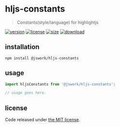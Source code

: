 # hljs-constants
> Constants(style/language) for highlightjs

[![version][version-image]][version-url]
[![license][license-image]][license-url]
[![size][size-image]][size-url]
[![download][download-image]][download-url]

## installation
```shell
npm install @jswork/hljs-constants
```

## usage
```js
import hljsConstants from '@jswork/hljs-constants';

// usage goes here.
```

## license
Code released under [the MIT license](https://github.com/afeiship/hljs-constants/blob/master/LICENSE.txt).

[version-image]: https://img.shields.io/npm/v/@jswork/hljs-constants
[version-url]: https://npmjs.org/package/@jswork/hljs-constants

[license-image]: https://img.shields.io/npm/l/@jswork/hljs-constants
[license-url]: https://github.com/afeiship/hljs-constants/blob/master/LICENSE.txt

[size-image]: https://img.shields.io/bundlephobia/minzip/@jswork/hljs-constants
[size-url]: https://github.com/afeiship/hljs-constants/blob/master/dist/hljs-constants.min.js

[download-image]: https://img.shields.io/npm/dm/@jswork/hljs-constants
[download-url]: https://www.npmjs.com/package/@jswork/hljs-constants
